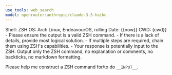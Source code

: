 ```yaml
---
use_tools: web_search
model: openrouter:anthropic/claude-3.5-haiku
---
```

<context>
Shell: ZSH
OS: Arch Linux, EndeavourOS, rolling
Date: {{now}}
CWD: {cwd}}
</context>

<extra>
- Please ensure the output is a valid ZSH command.
- If there is a lack of details, provide most logical solution.
- If multiple steps are required, chain them using ZSH's capabilities.
- Your response is potentially input to the ZSH. Output only the ZSH command, no explanation or comments, no backticks, no markdown formatting.
</extra>

Please help me construct a ZSH command for/to do `__INPUT__`.
